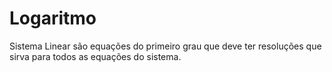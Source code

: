 # Logaritmo

Sistema Linear são equações do primeiro grau que deve ter resoluções que sirva para todos as equações do sistema.
